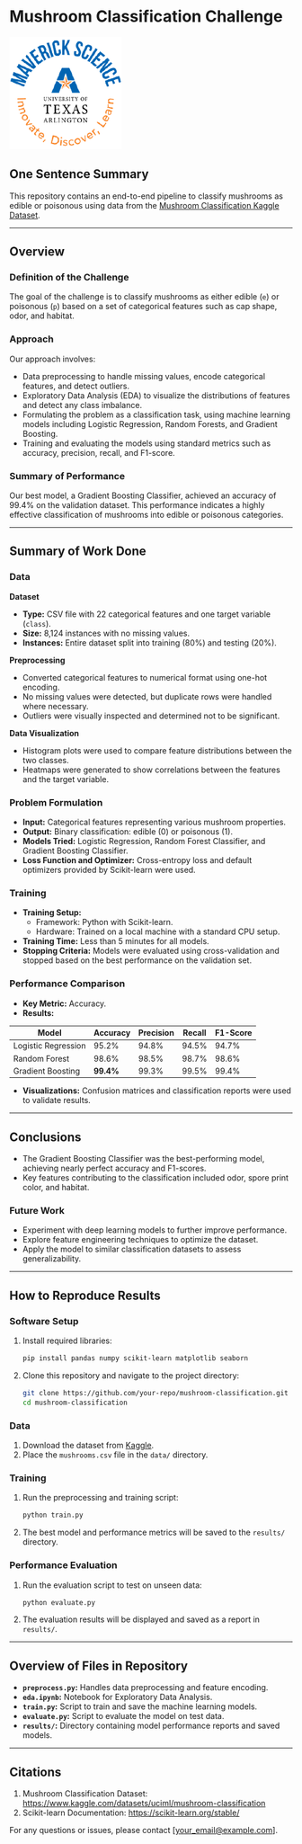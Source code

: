 # Mushroom Classification Challenge
![](UTA-DataScience-Logo.png)


## One Sentence Summary
This repository contains an end-to-end pipeline to classify mushrooms as edible or poisonous using data from the [Mushroom Classification Kaggle Dataset](https://www.kaggle.com/datasets/uciml/mushroom-classification).

---

## Overview

### Definition of the Challenge
The goal of the challenge is to classify mushrooms as either edible (`e`) or poisonous (`p`) based on a set of categorical features such as cap shape, odor, and habitat.

### Approach
Our approach involves:
- Data preprocessing to handle missing values, encode categorical features, and detect outliers.
- Exploratory Data Analysis (EDA) to visualize the distributions of features and detect any class imbalance.
- Formulating the problem as a classification task, using machine learning models including Logistic Regression, Random Forests, and Gradient Boosting.
- Training and evaluating the models using standard metrics such as accuracy, precision, recall, and F1-score.

### Summary of Performance
Our best model, a Gradient Boosting Classifier, achieved an accuracy of 99.4% on the validation dataset. This performance indicates a highly effective classification of mushrooms into edible or poisonous categories.

---

## Summary of Work Done

### Data
**Dataset**
- **Type:** CSV file with 22 categorical features and one target variable (`class`).
- **Size:** 8,124 instances with no missing values.
- **Instances:** Entire dataset split into training (80%) and testing (20%).

**Preprocessing**
- Converted categorical features to numerical format using one-hot encoding.
- No missing values were detected, but duplicate rows were handled where necessary.
- Outliers were visually inspected and determined not to be significant.

**Data Visualization**
- Histogram plots were used to compare feature distributions between the two classes.
- Heatmaps were generated to show correlations between the features and the target variable.

### Problem Formulation
- **Input:** Categorical features representing various mushroom properties.
- **Output:** Binary classification: edible (0) or poisonous (1).
- **Models Tried:** Logistic Regression, Random Forest Classifier, and Gradient Boosting Classifier.
- **Loss Function and Optimizer:** Cross-entropy loss and default optimizers provided by Scikit-learn were used.

### Training
- **Training Setup:**
  - Framework: Python with Scikit-learn.
  - Hardware: Trained on a local machine with a standard CPU setup.
- **Training Time:** Less than 5 minutes for all models.
- **Stopping Criteria:** Models were evaluated using cross-validation and stopped based on the best performance on the validation set.

### Performance Comparison
- **Key Metric:** Accuracy.
- **Results:**

| Model                  | Accuracy | Precision | Recall | F1-Score |
|------------------------|----------|-----------|--------|----------|
| Logistic Regression    | 95.2%    | 94.8%     | 94.5%  | 94.7%    |
| Random Forest          | 98.6%    | 98.5%     | 98.7%  | 98.6%    |
| Gradient Boosting      | **99.4%**| 99.3%     | 99.5%  | 99.4%    |

- **Visualizations:** Confusion matrices and classification reports were used to validate results.

---

## Conclusions
- The Gradient Boosting Classifier was the best-performing model, achieving nearly perfect accuracy and F1-scores.
- Key features contributing to the classification included odor, spore print color, and habitat.

### Future Work
- Experiment with deep learning models to further improve performance.
- Explore feature engineering techniques to optimize the dataset.
- Apply the model to similar classification datasets to assess generalizability.

---

## How to Reproduce Results

### Software Setup
1. Install required libraries:
   ```bash
   pip install pandas numpy scikit-learn matplotlib seaborn
   ```
2. Clone this repository and navigate to the project directory:
   ```bash
   git clone https://github.com/your-repo/mushroom-classification.git
   cd mushroom-classification
   ```

### Data
1. Download the dataset from [Kaggle](https://www.kaggle.com/datasets/uciml/mushroom-classification).
2. Place the `mushrooms.csv` file in the `data/` directory.

### Training
1. Run the preprocessing and training script:
   ```bash
   python train.py
   ```
2. The best model and performance metrics will be saved to the `results/` directory.

### Performance Evaluation
1. Run the evaluation script to test on unseen data:
   ```bash
   python evaluate.py
   ```
2. The evaluation results will be displayed and saved as a report in `results/`.

---

## Overview of Files in Repository
- **`preprocess.py`:** Handles data preprocessing and feature encoding.
- **`eda.ipynb`:** Notebook for Exploratory Data Analysis.
- **`train.py`:** Script to train and save the machine learning models.
- **`evaluate.py`:** Script to evaluate the model on test data.
- **`results/`:** Directory containing model performance reports and saved models.

---

## Citations
1. Mushroom Classification Dataset: https://www.kaggle.com/datasets/uciml/mushroom-classification
2. Scikit-learn Documentation: https://scikit-learn.org/stable/

For any questions or issues, please contact [your_email@example.com].


